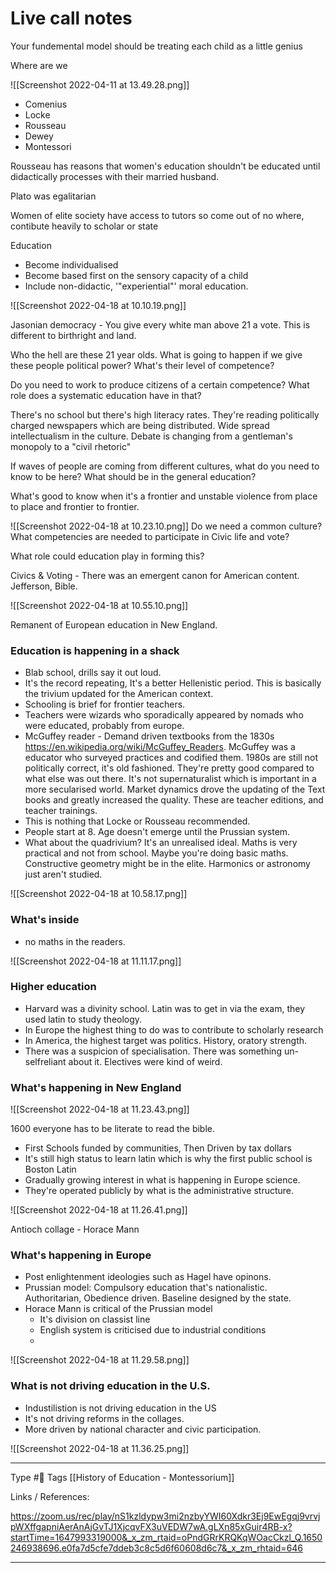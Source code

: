 # Live call notes

Your fundemental model should be treating each child as a little genius 

Where are we

![[Screenshot 2022-04-11 at 13.49.28.png]]


- Comenius
- Locke
- Rousseau
- Dewey
- Montessori


Rousseau has reasons that women's education shouldn't be educated until didactically processes with their married husband.

Plato was egalitarian

Women of elite society have access to tutors so come out of no where, contibute heavily to scholar or state 

Education 
- Become individualised
- Become based first on the sensory capacity of a child 
- Include non-didactic, '"experiential"' moral education. 

![[Screenshot 2022-04-18 at 10.10.19.png]]

Jasonian democracy - You give every white man above 21 a vote. This is different to birthright and land. 

Who the hell are these 21 year olds. What is going to happen if we give these people political power? What's their level of competence?

Do you need to work to produce citizens of a certain competence? What role does a systematic education have in that? 

There's no school but there's high literacy rates. They're reading politically charged newspapers which are being distributed. Wide spread intellectualism in the culture. Debate is changing from a gentleman's monopoly to a "civil rhetoric"

If waves of people are coming from different cultures, what do you need to know to be here? What should be in the general education? 

What's good to know when it's a frontier and unstable violence from place to place and frontier to frontier. 

![[Screenshot 2022-04-18 at 10.23.10.png]]
Do we need a common culture?
What competencies are needed to participate in Civic life and vote? 

What role could education play in forming this?

Civics & Voting - There was an emergent canon for American content. Jefferson, Bible.

![[Screenshot 2022-04-18 at 10.55.10.png]]

Remanent of European education in New England.

### Education is happening in a shack
- Blab school, drills say it out loud.
- It's the record repeating, It's a better Hellenistic period. This is basically the trivium updated for the American context. 
- Schooling is brief for frontier teachers.
- Teachers were wizards who sporadically appeared by nomads who were educated, probably from europe. 
- McGuffey reader - Demand driven textbooks from the 1830s https://en.wikipedia.org/wiki/McGuffey_Readers. McGuffey was a educator who surveyed practices and codified them. 1980s are still not politically correct, it's old fashioned. They're pretty good compared to what else was out there. It's not supernaturalist which is important in a more secularised world. Market dynamics drove the updating of the Text books and greatly increased the quality. These are teacher editions, and teacher trainings. 
- This is nothing that Locke or Rousseau recommended.
- People start at 8. Age doesn't emerge until the Prussian system.
- What about the quadrivium? It's an unrealised ideal. Maths is very practical and not from school. Maybe you're doing basic maths. Constructive geometry might be in the elite. Harmonics or astronomy just aren't studied. 


![[Screenshot 2022-04-18 at 10.58.17.png]]

### What's inside
- no maths in the readers.

![[Screenshot 2022-04-18 at 11.11.17.png]]

### Higher education

- Harvard was a divinity school. Latin was to get in via the exam, they used latin to study theology. 
- In Europe the highest thing to do was to contribute to scholarly research
- In America, the highest target was politics. History, oratory strength.
- There was a suspicion of specialisation. There was something un-selfreliant about it. Electives were kind of weird.

### What's happening in New England

![[Screenshot 2022-04-18 at 11.23.43.png]]

1600 everyone has to be literate to read the bible.

- First Schools funded by communities, Then Driven by tax dollars
- It's still high status to learn latin which is why the first public school is Boston Latin
- Gradually growing interest in what is happening in Europe science.
- They're operated publicly by what is the administrative structure. 


![[Screenshot 2022-04-18 at 11.26.41.png]]

Antioch collage - Horace Mann

### What's happening in Europe

- Post enlightenment ideologies such as Hagel have opinons. 
- Prussian model: Compulsory education that's nationalistic. Authoritarian, Obedience driven. Baseline designed by the state. 
- Horace Mann is critical of the Prussian model
	- It's division on classist line
	- English system is criticised due to industrial conditions
	- 


![[Screenshot 2022-04-18 at 11.29.58.png]]

### What is not driving education in the U.S.

- Industilistion is not driving education in the US
- It's not driving reforms in the collages. 
- More driven by national character and civic participation.


 ![[Screenshot 2022-04-18 at 11.36.25.png]]


---
Type #🌱 
Tags [[History of Education - Montessorium]] 

Links / References:

https://zoom.us/rec/play/nS1kzldypw3mi2nzbyYWI60Xdkr3Ej9EwEgqj9vrvjpWXffgapniAerAnAjGvTJ1XjcqvFX3uVEDW7wA.gLXn85xGuir4RB-x?startTime=1647993319000&_x_zm_rtaid=oPndGRrKRQKqWOacCkzl_Q.1650246938696.e0fa7d5cfe7ddeb3c8c5d6f60608d6c7&_x_zm_rhtaid=646


---